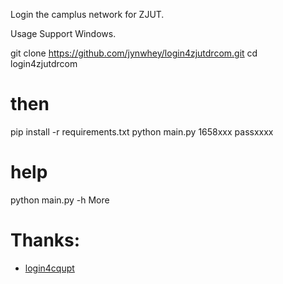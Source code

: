 Login the camplus network for ZJUT.

Usage
Support Windows.

git clone https://github.com/jynwhey/login4zjutdrcom.git
cd login4zjutdrcom
# then
pip install -r requirements.txt
python main.py 1658xxx passxxxx
# help
python main.py -h
More

# Thanks:
- [login4cqupt](https://github.com/ourongxing/login4cqupt)

